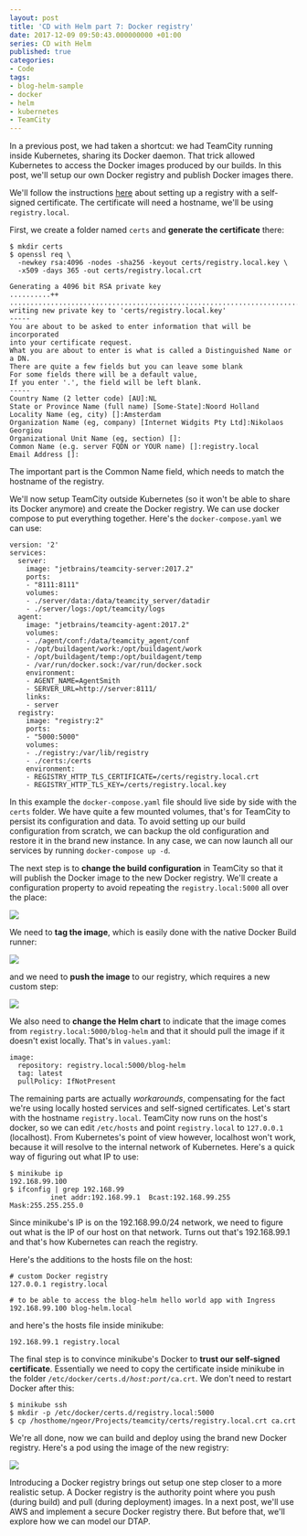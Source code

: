 ```yaml
---
layout: post
title: 'CD with Helm part 7: Docker registry'
date: 2017-12-09 09:50:43.000000000 +01:00
series: CD with Helm
published: true
categories:
- Code
tags:
- blog-helm-sample
- docker
- helm
- kubernetes
- TeamCity
---
```


In a previous post, we had taken a shortcut: we had TeamCity running inside Kubernetes, sharing its Docker daemon. That trick allowed Kubernetes to access the Docker images produced by our builds. In this post, we'll setup our own Docker registry and publish Docker images there.

<!--more-->

We'll follow the instructions <a href="https://docs.docker.com/registry/insecure/#use-self-signed-certificates" target="_blank">here</a> about setting up a registry with a self-signed certificate. The certificate will need a hostname, we'll be using <code>registry.local</code>.

First, we create a folder named <code>certs</code> and <strong>generate the certificate</strong> there:

```
$ mkdir certs
$ openssl req \
  -newkey rsa:4096 -nodes -sha256 -keyout certs/registry.local.key \
  -x509 -days 365 -out certs/registry.local.crt

Generating a 4096 bit RSA private key
..........++
.......................................................................++
writing new private key to 'certs/registry.local.key'
-----
You are about to be asked to enter information that will be incorporated
into your certificate request.
What you are about to enter is what is called a Distinguished Name or a DN.
There are quite a few fields but you can leave some blank
For some fields there will be a default value,
If you enter '.', the field will be left blank.
-----
Country Name (2 letter code) [AU]:NL
State or Province Name (full name) [Some-State]:Noord Holland
Locality Name (eg, city) []:Amsterdam
Organization Name (eg, company) [Internet Widgits Pty Ltd]:Nikolaos Georgiou
Organizational Unit Name (eg, section) []:
Common Name (e.g. server FQDN or YOUR name) []:registry.local
Email Address []:
```

The important part is the Common Name field, which needs to match the hostname of the registry.

We'll now setup TeamCity outside Kubernetes (so it won't be able to share its Docker anymore) and create the Docker registry. We can use docker compose to put everything together. Here's the <code>docker-compose.yaml</code> we can use:

```
version: '2'
services:
  server:
    image: "jetbrains/teamcity-server:2017.2"
    ports:
    - "8111:8111"
    volumes:
    - ./server/data:/data/teamcity_server/datadir
    - ./server/logs:/opt/teamcity/logs
  agent:
    image: "jetbrains/teamcity-agent:2017.2"
    volumes:
    - ./agent/conf:/data/teamcity_agent/conf
    - /opt/buildagent/work:/opt/buildagent/work
    - /opt/buildagent/temp:/opt/buildagent/temp
    - /var/run/docker.sock:/var/run/docker.sock
    environment:
    - AGENT_NAME=AgentSmith
    - SERVER_URL=http://server:8111/
    links:
    - server
  registry:
    image: "registry:2"
    ports:
    - "5000:5000"
    volumes:
    - ./registry:/var/lib/registry
    - ./certs:/certs
    environment:
    - REGISTRY_HTTP_TLS_CERTIFICATE=/certs/registry.local.crt
    - REGISTRY_HTTP_TLS_KEY=/certs/registry.local.key
```

In this example the <code>docker-compose.yaml</code> file should live side by side with the <code>certs</code> folder. We have quite a few mounted volumes, that's for TeamCity to persist its configuration and data. To avoid setting up our build configuration from scratch, we can backup the old configuration and restore it in the brand new instance. In any case, we can now launch all our services by running <code>docker-compose up -d</code>.

The next step is to <strong>change the build configuration</strong> in TeamCity so that it will publish the Docker image to the new Docker registry. We'll create a configuration property to avoid repeating the <code>registry.local:5000</code> all over the place:

<img src="{{ site.baseurl }}/assets/2017/03-param.png" />

We need to <strong>tag the image</strong>, which is easily done with the native Docker Build runner:

<img src="{{ site.baseurl }}/assets/2017/01-tag-image.png" />

and we need to <strong>push the image</strong> to our registry, which requires a new custom step:

<img src="{{ site.baseurl }}/assets/2017/02-push-image.png" />

We also need to <strong>change the Helm chart</strong> to indicate that the image comes from <code>registry.local:5000/blog-helm</code> and that it should pull the image if it doesn't exist locally. That's in <code>values.yaml</code>:

```
image:
  repository: registry.local:5000/blog-helm
  tag: latest
  pullPolicy: IfNotPresent
```

The remaining parts are actually <em>workarounds</em>, compensating for the fact we're using locally hosted services and self-signed certificates. Let's start with the hostname <code>registry.local</code>. TeamCity now runs on the host's docker, so we can edit <code>/etc/hosts</code> and point <code>registry.local</code> to <code>127.0.0.1</code> (localhost). From Kubernetes's point of view however, localhost won't work, because it will resolve to the internal network of Kubernetes. Here's a quick way of figuring out what IP to use:

```
$ minikube ip
192.168.99.100
$ ifconfig | grep 192.168.99
          inet addr:192.168.99.1  Bcast:192.168.99.255  Mask:255.255.255.0
```

Since minikube's IP is on the 192.168.99.0/24 network, we need to figure out what is the IP of our host on that network. Turns out that's 192.168.99.1 and that's how Kubernetes can reach the registry.

Here's the additions to the hosts file on the host:

```
# custom Docker registry
127.0.0.1 registry.local

# to be able to access the blog-helm hello world app with Ingress
192.168.99.100 blog-helm.local
```

and here's the hosts file inside minikube:

```
192.168.99.1 registry.local
```

The final step is to convince minikube's Docker to <strong>trust our self-signed certificate</strong>. Essentially we need to copy the certificate inside minikube in the folder <code>/etc/docker/certs.d/<em>host:port</em>/ca.crt</code>. We don't need to restart Docker after this:

```
$ minikube ssh
$ mkdir -p /etc/docker/certs.d/registry.local:5000
$ cp /hosthome/ngeor/Projects/teamcity/certs/registry.local.crt ca.crt
```

We're all done, now we can build and deploy using the brand new Docker registry. Here's a pod using the image of the new registry:

<img src="{{ site.baseurl }}/assets/2017/04-dashboard.png" />

Introducing a Docker registry brings out setup one step closer to a more realistic setup. A Docker registry is the authority point where you push (during build) and pull (during deployment) images. In a next post, we'll use AWS and implement a secure Docker registry there. But before that, we'll explore how we can model our DTAP.
